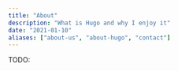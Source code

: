 ```yaml
---
title: "About"
description: "What is Hugo and why I enjoy it"
date: "2021-01-10"
aliases: ["about-us", "about-hugo", "contact"]
---
```


TODO:
